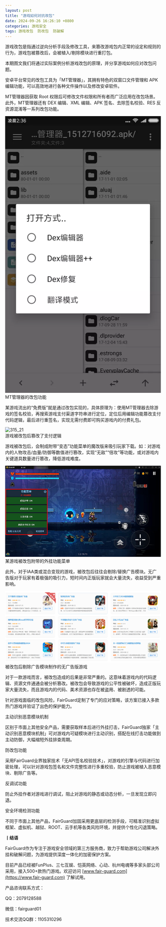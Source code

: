 ```yaml
---
layout: post
title: "游戏如何对抗改包"
date: 2024-09-26 16:26:10 +0800
categories: 游戏安全
tags: 游戏改包  防改包  防破解
---
```


游戏改包是指通过逆向分析手段及修改工具，来篡改游戏包内正常的设定和规则的行为，游戏包被篡改后，会被植入/剔除模块进行重打包。<!-- more -->  

本期图文我们将通过实际案例分析游戏改包的原理，并分享游戏如何应对改包问题。  

安卓平台常见的改包工具为「MT管理器」，其拥有特色的双窗口文件管理和 APK 编辑功能，可以高效地进行各种文件操作以及修改安卓软件。  

MT管理器因获取 Root 权限后可修改文件权限和所有者而广泛应用在改包场景。此外，MT管理器还有 DEX 编辑、XML 编辑、APK 签名、去除签名校验、RES 反资源混淆等一系列改包功能。  

![315_21](/assets/res/202103/MT管理器dex编辑功能.png)  
MT管理器的改包功能  

某游戏流出的“免费版”就是通过改包实现的，具体原理为：使用MT管理器去除游戏的签名校验，再搜索游戏支付渠道字符串进行定位，定位后用编辑功能篡改支付代码逻辑，最后进行重签名，实现无需付费即可购买游戏内的付费礼包。  

![315_21](/assets/res/202103/游戏破解案例动图2.png)  
游戏被改包后篡改了支付逻辑  

游戏被改包后，会制成附带“变态”功能菜单的魔改版来吸引玩家下载。如：对游戏内的人物攻击/血量/防御等数值进行篡改，实现“无敌”“倍攻”等功能，或对游戏内关键道具数量进行篡改，降低游戏难度。  

![315_21](/assets/res/202103/破解菜单.png)  
某游戏被改包附带的外挂功能菜单  

此外，对于IAA类或混合变现的游戏，被改包后往往会剔除/替换广告模块。无广告版对于玩家有着极强的吸引力，短时间内正版玩家就会大量流失，收益受到严重影响。  

![315_21](/assets/res/202103/改包免广告.png)  
被改包后剔除广告模块制作的无广告版游戏  

对于一款游戏而言，被改包造成的后果是非常严重的。这意味着游戏内的代码逻辑、资源文件通通会被分析篡改。被改包会导致游戏的公平性被破坏，造成正版玩家大量流失，而且游戏内的代码、美术资源也存在被盗用、被剧透的可能。  

针对游戏面临的改包风险，FairGuard定制了专门的应对策略，该方案已接入多款热门游戏并验证了出色的保护能力。  

主动识别恶意模块机制  

区别于市面上其他安全产品，需要获取样本后进行外挂打击，FairGuard独家「主动识别恶意模块机制」可对游戏内可疑模块进行主动识别，搭配在线打击功能做到主动防御，大幅缩短外挂排查周期。  

防改包功能  

采用FairGuard业界独家技术「无API签名校验技术」，对游戏的引擎与代码进行加密处理，可以针对游戏包签名和文件完整性进行多重校验，防止游戏被植入恶意模块、剔除广告等。  

反调试功能  

防止外挂作者对游戏进行调试，阻止对游戏的静态或动态分析，一旦发现立即闪退。  

安全环境检测功能  

不同于市面上其他产品，FairGuard加固采用更底层的检测手段，可精准识别虚拟框架、虚拟机、越狱、ROOT、云手机等各类风险环境，并提供个性化闪退策略。  


**丨结语**  

FairGuard作为专注于游戏安全领域的第三方服务商，致力于帮助游戏公司解决外挂和破解问题，为游戏提供深度一体化的加密保护方案。  

目前产品已经被FunPlus、三七互娱、恺英网络、心动、杭州电魂等多家头部公司采用，接入500+款热门游戏。欢迎访问 [www.fair-guard.com](https://www.fair-guard.com) 了解试用。    

产品咨询联系方式：  

QQ：2079128588  

微信：fairguard01  

技术交流QQ群：1105310296  